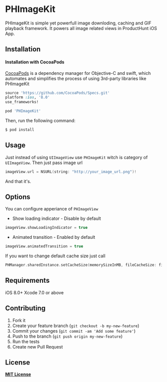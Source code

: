 # PHImageKit

PHImageKit is simple yet powerfull image downloding, caching and GIF playback framework. It powers all image related views in ProductHunt iOS App.

## Installation

#### Installation with CocoaPods

[CocoaPods](http://cocoapods.org) is a dependency manager for Objective-C and swift, which automates and simplifies the process of using 3rd-party libraries like PHImageKit

``` ruby
source 'https://github.com/CocoaPods/Specs.git'
platform :ios, '8.0'
use_frameworks!

pod 'PHImageKit'
```

Then, run the following command:

``` bash
$ pod install
```

## Usage

Just instead of using `UIImageView` use `PHImageKit` witch is category of `UIImageView`. Then just pass image url

```swift
imageView.url = NSURL(string: "http://your_image_url.png")!
```

And that it's.

## Options

You can configure apperiance of `PHImageView`

- Show loading indicator - Disable by default
```swift
imageView.showLoadingIndicator = true
```
- Animated transition - Enabled by default
```swift
imageView.animatedTransition = true
```

If you want to change default cache size just call

```swift
PHManager.sharedInstance.setCacheSize(memorySizeInMB, fileCacheSize: fileSizeInMB)
```

## Requirements

iOS 8.0+
Xcode 7.0 or above

## Contributing

1. Fork it
2. Create your feature branch (`git checkout -b my-new-feature`)
3. Commit your changes (`git commit -am 'Add some feature'`)
4. Push to the branch (`git push origin my-new-feature`)
5. Run the tests
6. Create new Pull Request

## License

**[MIT License](https://github.com/producthunt/PHImageKit/blob/master/LICENSE)**